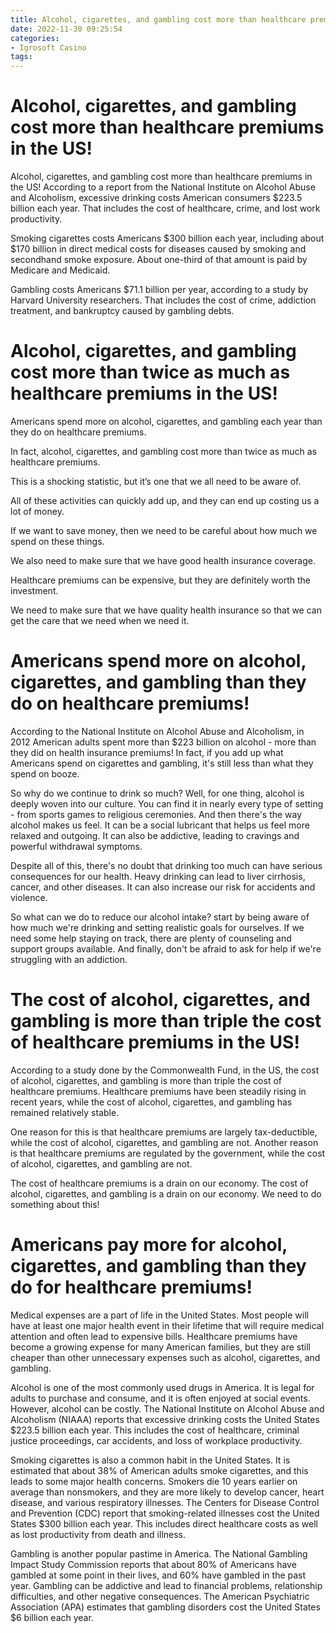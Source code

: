 ```yaml
---
title: Alcohol, cigarettes, and gambling cost more than healthcare premiums in the US!
date: 2022-11-30 09:25:54
categories:
- Igrosoft Casino
tags:
---
```



#  Alcohol, cigarettes, and gambling cost more than healthcare premiums in the US!

Alcohol, cigarettes, and gambling cost more than healthcare premiums in the US! According to a report from the National Institute on Alcohol Abuse and Alcoholism, excessive drinking costs American consumers $223.5 billion each year. That includes the cost of healthcare, crime, and lost work productivity.

Smoking cigarettes costs Americans $300 billion each year, including about $170 billion in direct medical costs for diseases caused by smoking and secondhand smoke exposure. About one-third of that amount is paid by Medicare and Medicaid.

Gambling costs Americans $71.1 billion per year, according to a study by Harvard University researchers. That includes the cost of crime, addiction treatment, and bankruptcy caused by gambling debts.

#  Alcohol, cigarettes, and gambling cost more than twice as much as healthcare premiums in the US!

Americans spend more on alcohol, cigarettes, and gambling each year than they do on healthcare premiums.

In fact, alcohol, cigarettes, and gambling cost more than twice as much as healthcare premiums.

This is a shocking statistic, but it’s one that we all need to be aware of.

All of these activities can quickly add up, and they can end up costing us a lot of money.

If we want to save money, then we need to be careful about how much we spend on these things.

We also need to make sure that we have good health insurance coverage.

Healthcare premiums can be expensive, but they are definitely worth the investment.

We need to make sure that we have quality health insurance so that we can get the care that we need when we need it.

#  Americans spend more on alcohol, cigarettes, and gambling than they do on healthcare premiums!

According to the National Institute on Alcohol Abuse and Alcoholism, in 2012 American adults spent more than $223 billion on alcohol - more than they did on health insurance premiums! In fact, if you add up what Americans spend on cigarettes and gambling, it's still less than what they spend on booze.

So why do we continue to drink so much? Well, for one thing, alcohol is deeply woven into our culture. You can find it in nearly every type of setting - from sports games to religious ceremonies. And then there's the way alcohol makes us feel. It can be a social lubricant that helps us feel more relaxed and outgoing. It can also be addictive, leading to cravings and powerful withdrawal symptoms.

Despite all of this, there's no doubt that drinking too much can have serious consequences for our health. Heavy drinking can lead to liver cirrhosis, cancer, and other diseases. It can also increase our risk for accidents and violence.

So what can we do to reduce our alcohol intake? start by being aware of how much we're drinking and setting realistic goals for ourselves. If we need some help staying on track, there are plenty of counseling and support groups available. And finally, don't be afraid to ask for help if we're struggling with an addiction.

#  The cost of alcohol, cigarettes, and gambling is more than triple the cost of healthcare premiums in the US!

According to a study done by the Commonwealth Fund, in the US, the cost of alcohol, cigarettes, and gambling is more than triple the cost of healthcare premiums. Healthcare premiums have been steadily rising in recent years, while the cost of alcohol, cigarettes, and gambling has remained relatively stable.

One reason for this is that healthcare premiums are largely tax-deductible, while the cost of alcohol, cigarettes, and gambling are not. Another reason is that healthcare premiums are regulated by the government, while the cost of alcohol, cigarettes, and gambling are not.

The cost of healthcare premiums is a drain on our economy. The cost of alcohol, cigarettes, and gambling is a drain on our economy. We need to do something about this!

#  Americans pay more for alcohol, cigarettes, and gambling than they do for healthcare premiums!

Medical expenses are a part of life in the United States. Most people will have at least one major health event in their lifetime that will require medical attention and often lead to expensive bills. Healthcare premiums have become a growing expense for many American families, but they are still cheaper than other unnecessary expenses such as alcohol, cigarettes, and gambling.

Alcohol is one of the most commonly used drugs in America. It is legal for adults to purchase and consume, and it is often enjoyed at social events. However, alcohol can be costly. The National Institute on Alcohol Abuse and Alcoholism (NIAAA) reports that excessive drinking costs the United States $223.5 billion each year. This includes the cost of healthcare, criminal justice proceedings, car accidents, and loss of workplace productivity.

Smoking cigarettes is also a common habit in the United States. It is estimated that about 38% of American adults smoke cigarettes, and this leads to some major health concerns. Smokers die 10 years earlier on average than nonsmokers, and they are more likely to develop cancer, heart disease, and various respiratory illnesses. The Centers for Disease Control and Prevention (CDC) report that smoking-related illnesses cost the United States $300 billion each year. This includes direct healthcare costs as well as lost productivity from death and illness.

Gambling is another popular pastime in America. The National Gambling Impact Study Commission reports that about 80% of Americans have gambled at some point in their lives, and 60% have gambled in the past year. Gambling can be addictive and lead to financial problems, relationship difficulties, and other negative consequences. The American Psychiatric Association (APA) estimates that gambling disorders cost the United States $6 billion each year.